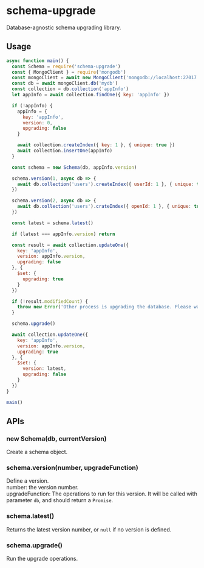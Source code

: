 # schema-upgrade
Database-agnostic schema upgrading library.

## Usage
```js
async function main() {
  const Schema = require('schema-upgrade')
  const { MongoClient } = require('mongodb')
  const mongoClient = await new MongoClient('mongodb://localhost:27017').connect()
  const db = await mongoClient.db('mydb')
  const collection = db.collection('appInfo')
  let appInfo = await collection.findOne({ key: 'appInfo' })

  if (!appInfo) {
    appInfo = {
      key: 'appInfo',
      version: 0,
      upgrading: false
    }

    await collection.createIndex({ key: 1 }, { unique: true })
    await collection.insertOne(appInfo)
  }

  const schema = new Schema(db, appInfo.version)

  schema.version(1, async db => {
    await db.collection('users').createIndex({ userId: 1 }, { unique: true })
  })

  schema.version(2, async db => {
    await db.collection('users').crateIndex({ openId: 1 }, { unique: true })
  })

  const latest = schema.latest()

  if (latest === appInfo.version) return

  const result = await collection.updateOne({
    key: 'appInfo',
    version: appInfo.version,
    upgrading: false
  }, {
    $set: {
      upgrading: true
    }
  })

  if (!result.modifiedCount) {
    throw new Error('Other process is upgrading the database. Please wait.')
  }

  schema.upgrade()

  await collection.updateOne({
    key: 'appInfo',
    version: appInfo.version,
    upgrading: true
  }, {
    $set: {
      version: latest,
      upgrading: false
    }
  })
}

main()
```

## APIs

### new Schema(db, currentVersion)
Create a schema object.

### schema.version(number, upgradeFunction)
Define a version.  
number: the version number.  
upgradeFunction: The operations to run for this version.
It will be called with parameter `db`, and should return a `Promise`.

### schema.latest()
Returns the latest version number, or `null` if no version is defined.

### schema.upgrade()
Run the upgrade operations.
